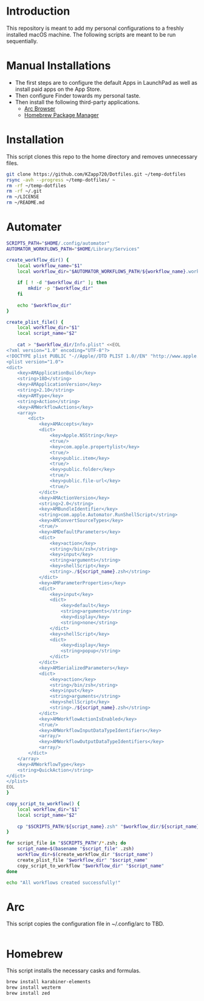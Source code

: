 # Introduction
This repository is meant to add my personal configurations to a freshly installed macOS machine. 
The following scripts are meant to be run sequentially.


# Manual Installations
- The first steps are to configure the default Apps in LaunchPad as well as install paid apps on the App Store.
- Then configure Finder towards my personal taste.
- Then install the following third-party applications.
	- [Arc Browser](https://arc.net/)
	- [Homebrew Package Manager](https://brew.sh/)


# Installation
This script clones this repo to the home directory and removes unnecessary files.
```sh
git clone https://github.com/KZapp720/Dotfiles.git ~/temp-dotfiles
rsync -avh --progress ~/temp-dotfiles/ ~
rm -rf ~/temp-dotfiles
rm -rf ~/.git
rm ~/LICENSE
rm ~/README.md
```


# Automater
```sh
SCRIPTS_PATH="$HOME/.config/automator"
AUTOMATOR_WORKFLOWS_PATH="$HOME/Library/Services"

create_workflow_dir() {
    local workflow_name="$1"
    local workflow_dir="$AUTOMATOR_WORKFLOWS_PATH/${workflow_name}.workflow"
    
    if [ ! -d "$workflow_dir" ]; then
        mkdir -p "$workflow_dir"
    fi
    
    echo "$workflow_dir"
}

create_plist_file() {
    local workflow_dir="$1"
    local script_name="$2"
    
    cat > "$workflow_dir/Info.plist" <<EOL
<?xml version="1.0" encoding="UTF-8"?>
<!DOCTYPE plist PUBLIC "-//Apple//DTD PLIST 1.0//EN" "http://www.apple.com/DTDs/PropertyList-1.0.dtd">
<plist version="1.0">
<dict>
    <key>AMApplicationBuild</key>
    <string>18D</string>
    <key>AMApplicationVersion</key>
    <string>2.10</string>
    <key>AMType</key>
    <string>Action</string>
    <key>AMWorkflowActions</key>
    <array>
        <dict>
            <key>AMAccepts</key>
            <dict>
                <key>Apple.NSString</key>
                <true/>
                <key>com.apple.propertylist</key>
                <true/>
                <key>public.item</key>
                <true/>
                <key>public.folder</key>
                <true/>
                <key>public.file-url</key>
                <true/>
            </dict>
            <key>AMActionVersion</key>
            <string>2.0</string>
            <key>AMBundleIdentifier</key>
            <string>com.apple.Automator.RunShellScript</string>
            <key>AMConvertSourceTypes</key>
            <true/>
            <key>AMDefaultParameters</key>
            <dict>
                <key>action</key>
                <string>/bin/zsh</string>
                <key>input</key>
                <string>arguments</string>
                <key>shellScript</key>
                <string>./${script_name}.zsh</string>
            </dict>
            <key>AMParameterProperties</key>
            <dict>
                <key>input</key>
                <dict>
                    <key>default</key>
                    <string>arguments</string>
                    <key>display</key>
                    <string>none</string>
                </dict>
                <key>shellScript</key>
                <dict>
                    <key>display</key>
                    <string>popup</string>
                </dict>
            </dict>
            <key>AMSerializedParameters</key>
            <dict>
                <key>action</key>
                <string>/bin/zsh</string>
                <key>input</key>
                <string>arguments</string>
                <key>shellScript</key>
                <string>./${script_name}.zsh</string>
            </dict>
            <key>AMWorkflowActionIsEnabled</key>
            <true/>
            <key>AMWorkflowInputDataTypeIdentifiers</key>
            <array/>
            <key>AMWorkflowOutputDataTypeIdentifiers</key>
            <array/>
        </dict>
    </array>
    <key>AMWorkflowType</key>
    <string>QuickAction</string>
</dict>
</plist>
EOL
}

copy_script_to_workflow() {
    local workflow_dir="$1"
    local script_name="$2"
    
    cp "$SCRIPTS_PATH/${script_name}.zsh" "$workflow_dir/${script_name}.zsh"
}

for script_file in "$SCRIPTS_PATH"/*.zsh; do
    script_name=$(basename "$script_file" .zsh)
    workflow_dir=$(create_workflow_dir "$script_name")
    create_plist_file "$workflow_dir" "$script_name"
    copy_script_to_workflow "$workflow_dir" "$script_name"
done

echo "All workflows created successfully!"
```


# Arc
This script copies the configuration file in ~/.config/arc to TBD.
```sh

```


# Homebrew
This script installs the necessary casks and formulas.
```sh
brew install karabiner-elements
brew install wezterm
brew install zed
```

